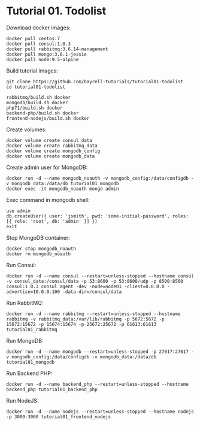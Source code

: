 # Tutorial 01. Todolist


Download docker images:
```
docker pull centos:7
docker pull consul:1.0.3
docker pull rabbitmq:3.6.14-management
docker pull mongo:3.6.1-jessie
docker pull node:9.5-alpine
```


Build tutorial images:
```
git clone https://github.com/bayrell-tutorials/tutorial01-todolist
cd tutorial01-todolist

rabbitmq/build.sh docker
mongodb/build.sh docker
php71/build.sh docker
backend-php/build.sh docker
frontend-nodejs/build.sh docker
```


Create volumes:
```
docker volume create consul_data
docker volume create rabbitmq_data
docker volume create mongodb_config
docker volume create mongodb_data
```


Create admin user for MongoDB:
```
docker run -d --name mongodb_noauth -v mongodb_config:/data/configdb -v mongodb_data:/data/db tutorial01_mongodb
docker exec -it mongodb_noauth mongo admin
```


Exec command in mongodb shell:
```
use admin
db.createUser({ user: 'jsmith', pwd: 'some-initial-password', roles: [{ role: 'root', db: 'admin' }] })
exit
```


Stop MongoDB container:
```
docker stop mongodb_noauth
docker rm mongodb_noauth
```


Run Consul:
```
docker run -d --name consul --restart=unless-stopped --hostname consul -v consul_data:/consul/data -p 53:8600 -p 53:8600/udp -p 8500:8500 consul:1.0.3 consul agent -dev -node=node01 -client=0.0.0.0 -advertise=10.0.0.100 -data-dir=/consul/data
```


Run RabbitMQ:
```
docker run -d --name rabbitmq --restart=unless-stopped --hostname rabbitmq -v rabbitmq_data:/var/lib/rabbitmq -p 5672:5672 -p 15672:15672 -p 15674:15674 -p 25672:25672 -p 61613:61613 tutorial01_rabbitmq
```


Run MongoDB:
```
docker run -d --name mongodb --restart=unless-stopped -p 27017:27017 -v mongodb_config:/data/configdb -v mongodb_data:/data/db tutorial01_mongodb
```


Run Backend PHP:
```
docker run -d --name backend_php --restart=unless-stopped --hostname backend_php tutorial01_backend_php
```


Run NodeJS:
```
docker run -d --name nodejs --restart=unless-stopped --hostname nodejs -p 3000:3000 tutorial01_frontend_nodejs
```


